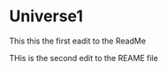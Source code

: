 # Universe1

This this the first eadit to the ReadMe

THis is the second edit to the REAME file


